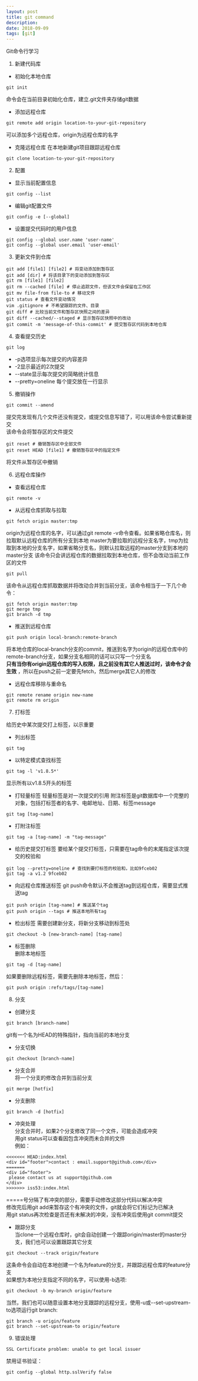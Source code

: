 ```yaml
---
layout: post
title: git command
description: 
date: 2018-09-09
tags: [git]
---
```


Git命令行学习  

<!-- more -->

1. 新建代码库

- 初始化本地仓库  
```git
git init
```
命令会在当前目录初始化仓库，建立.git文件夹存储git数据  
- 添加远程仓库
```git
git remote add origin location-to-your-git-repository
```
可以添加多个远程仓库，origin为远程仓库的名字
- 克隆远程仓库
在本地新建git项目跟踪远程仓库
```git
git clone location-to-your-git-repository
```

2. 配置  

- 显示当前配置信息
```git
git config --list
```
- 编辑git配置文件
```git
git config -e [--global]
```
- 设置提交代码时的用户信息
```git
git config --global user.name 'user-name'
git config --global user.email 'user-email'
```

3. 更新文件到仓库

```git
git add [file1] [file2] # 将变动添加到暂存区
git add [dir] # 将该目录下的变动添加到暂存区
git rm [file1] [file2]
git rm --cached [file] # 停止追踪文件，但该文件会保留在工作区
git mv file-from file-to # 移动文件
git status # 查看文件变动情况
vim .gitignore # 不希望跟踪的文件、目录
git diff # 比较当前文件和暂存区快照之间的差异
git diff --cached/--staged # 显示暂存区快照中的改动
git commit -m 'message-of-this-commit' # 提交暂存区代码到本地仓库
```

4. 查看提交历史  

```
git log
```
- -p选项显示每次提交的内容差异  
- -2显示最近的2次提交  
- --state显示每次提交的简略统计信息  
- --pretty=oneline 每个提交放在一行显示

5. 撤销操作

```
git commit --amend
```
提交完发现有几个文件还没有提交，或提交信息写错了，可以用该命令尝试重新提交  
该命令会将暂存区的文件提交
```
git reset # 撤销暂存区中全部文件
git reset HEAD [file1] # 撤销暂存区中的指定文件
```
将文件从暂存区中撤销

6. 远程仓库操作

- 查看远程仓库
```
git remote -v
```
- 从远程仓库抓取与拉取
```
git fetch origin master:tmp
```
origin为远程仓库的名字，可以通过git remote -v命令查看。如果省略仓库名，则拉取默认远程仓库的所有分支到本地
master为要拉取的远程分支名字，tmp为拉取到本地的分支名字，如果省略分支名，则默认拉取远程的master分支到本地的master分支
该命令只会讲远程仓库的数据拉取到本地仓库，但不会改动当前工作区的文件  

```
git pull
```
该命令从远程仓库抓取数据并将改动合并到当前分支，该命令相当于一下几个命令：
```
git fetch origin master:tmp
git merge tmp
git branch -d tmp
```

- 推送到远程仓库
```
git push origin local-branch:remote-branch
```
将本地仓库的local-branch分支的commit，推送到名字为origin的远程仓库中的remote-branch分支，如果分支名相同的话可以只写一个分支名  
**只有当你有origin远程仓库的写入权限，且之前没有其它人推送过时，该命令才会生效**  ，所以在push之前一定要先fetch，然后merge其它人的修改  
- 远程仓库移除与重命名
```
git remote rename origin new-name
git remote rm origin
```

7. 打标签  

给历史中某次提交打上标签，以示重要  
- 列出标签
```
git tag
```
- 以特定模式查找标签
```
git tag -l 'v1.8.5*'
```
显示所有以v1.8.5开头的标签  
- 打轻量标签
轻量标签是对一次提交的引用
附注标签是git数据库中一个完整的对象，包括打标签者的名字、电邮地址、日期、标签message
```
git tag [tag-name]
```
- 打附注标签
```
git tag -a [tag-name] -m "tag-message"
```
- 给历史提交打标签
要给某个提交打标签，只需要在tag命令的末尾指定该次提交的校验和
```
git log --pretty=oneline # 查找到要打标签的校验和，比如9fceb02
git tag -a v1.2 9fceb02
```
- 向远程仓库推送标签
git push命令默认不会推送tag到远程仓库，需要显式推送tag
```
git push origin [tag-name] # 推送某个tag
git push origin --tags # 推送本地所有tag
```
- 检出标签
需要创建新分支，将新分支移动到标签处
```
git checkout -b [new-branch-name] [tag-name]
```
- 标签删除  
删除本地标签
```
git tag -d [tag-name]
```
如果要删除远程标签，需要先删除本地标签，然后：
```
git push origin :refs/tags/[tag-name]
```
8. 分支

- 创建分支
```
git branch [branch-name]
```
git有一个名为HEAD的特殊指针，指向当前的本地分支
- 分支切换
```
git checkout [branch-name]
```
- 分支合并    
将一个分支的修改合并到当前分支
```
git merge [hotfix]
```
- 分支删除
```
git branch -d [hotfix]
```
- 冲突处理  
分支合并时，如果2个分支修改了同一个文件，可能会造成冲突  
用git status可以查看因包含冲突而未合并的文件  
例如：
```
<<<<<<< HEAD:index.html
<div id="footer">contact : email.support@github.com</div>
=======
<div id="footer">
 please contact us at support@github.com
</div>
>>>>>>> iss53:index.html
```
=====号分隔了有冲突的部分，需要手动修改这部分代码以解决冲突  
修改完后用git add来暂存这个有冲突的文件，git就会将它们标记为已解决  
用git status再次检查是否还有未解决的冲突，没有冲突后使用git commit提交  

- 跟踪分支  
当clone一个远程仓库时，git会自动创建一个跟踪origin/master的master分支，我们也可以设置跟踪其它分支
```
git checkout --track origin/feature
```
这条命令会自动在本地创建一个名为feature的分支，并跟踪远程仓库的feature分支  
如果想为本地分支指定不同的名字，可以使用-b选项:
```
git checkout -b my-branch origin/feature
```
当然，我们也可以随意设置本地分支跟踪的远程分支，使用-u或--set-upstream-to选项运行git branch:
```
git branch -u origin/feature
git branch --set-upstream-to origin/feature
```
9. 错误处理
```
SSL Certificate problem: unable to get local issuer
```
禁用证书验证：
```
git config --global http.sslVerify false
```
